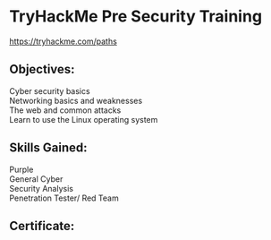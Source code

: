 <h1>TryHackMe Pre Security Training</h1>

https://tryhackme.com/paths

<h2>Objectives:</h2>

Cyber security basics </br>
Networking basics and weaknesses </br>
The web and common attacks </br>
Learn to use the Linux operating system </br>

<h2>Skills Gained:</h2>

Purple </br>
General Cyber </br>
Security Analysis </br>
Penetration Tester/ Red Team </br>

<h2>Certificate:</h2> 

</br>
